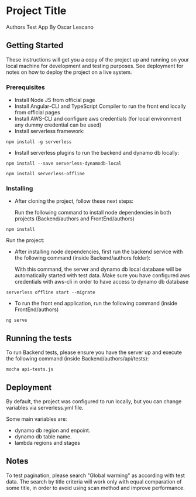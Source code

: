 # Project Title

Authors Test App By Oscar Lescano

## Getting Started

These instructions will get you a copy of the project up and running on your local machine for development and testing purposes. See deployment for notes on how to deploy the project on a live system.

### Prerequisites

* Install Node JS from official page
* Install Angular-CLI and TypeScript Compiler to run the front end locally from official pages
* Install AWS-CLI and configure aws credentials (for local environment any dummy credential can be used)
* Install serverless framework:

```
npm install -g serverless
```

* Install serverless plugins to run the backend and dynamo db locally:

```
npm install --save serverless-dynamodb-local
```

```
npm install serverless-offline
```

### Installing

* After cloning the project, follow these next steps:

	Run the following command to install node dependencies in both projects (Backend/authors and FrontEnd/authors) 

```
npm install
```

Run the project:

* After installing node dependencies, first run the backend service with the following command (inside Backend/authors folder):

	With this command, the server and dynamo db local database will be automatically started with test data. 
	Make sure you have configured aws credentials with aws-cli in order to have access to dynamo db database

```
serverless offline start --migrate
```

* To run the front end application, run the following command (inside FrontEnd/authors)

```
ng serve
```


## Running the tests

To run Backend tests, please ensure you have the server up and execute the following command (inside Backend/authors/api/tests):

```
mocha api-tests.js
```

## Deployment

By default, the project was configured to run locally, but you can change variables via serverless.yml file. 

Some main variables are:

* dynamo db region and enpoint. 
* dynamo db table name. 
* lambda regions and stages


## Notes

To test pagination, please search "Global warming" as according with test data. 
The search by title criteria will work only with equal comparation of some title, in order to avoid using scan method and improve performance. 

